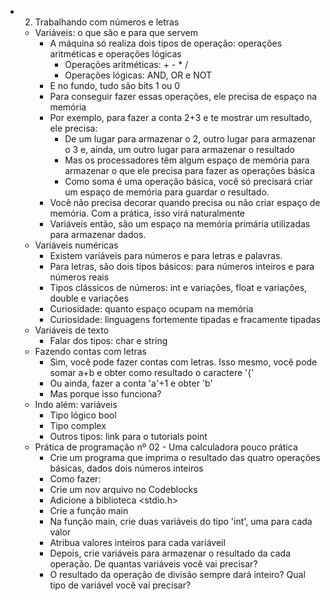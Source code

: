 - 2. Trabalhando com números e letras
	- Variáveis: o que são e para que servem
		- A máquina só realiza dois tipos de operação: operações aritméticas e operações lógicas
			- Operações aritméticas: + - * / 
			- Operações lógicas: AND, OR e NOT
		- E no fundo, tudo são bits 1 ou 0
		- Para conseguir fazer essas operações, ele precisa de espaço na memória 
		- Por exemplo, para fazer a conta 2+3 e te mostrar um resultado, ele precisa:
			- De um lugar para armazenar o 2, outro lugar para armazenar o 3 e, ainda, um outro lugar para armazenar o resultado
			- Mas os processadores têm algum espaço de memória para armazenar o que ele precisa para fazer as operações básica
			- Como soma é uma operação básica, você só precisará criar um espaço de memória para guardar o resultado.
		- Você não precisa decorar quando precisa ou não criar espaço de memória. Com a prática, isso virá naturalmente
		- Variáveis então, são um espaço na memória primária utilizadas para armazenar dados.
	- Variáveis numéricas
		- Existem variáveis para números e para letras e palavras. 
		- Para letras, são dois tipos básicos: para números inteiros e para números reais
		- Tipos clássicos de números: int e variações, float e variações, double e variações
		- Curiosidade: quanto espaço ocupam na memória
		- Curiosidade: linguagens fortemente tipadas e fracamente tipadas
	- Variáveis de texto
		- Falar dos tipos: char e string
	- Fazendo contas com letras
		- Sim, você pode fazer contas com letras. Isso mesmo, você pode somar a+b e obter como resultado o caractere '{'
		- Ou ainda, fazer a conta 'a'+1 e obter 'b'
		- Mas porque isso funciona?
	- Indo além: variáveis
		- Tipo lógico bool
		- Tipo complex
		- Outros tipos: link para o tutorials point
	- Prática de programação nº 02 - Uma calculadora pouco prática
		- Crie um programa que imprima o resultado das quatro operações básicas, dados dois números inteiros
		- Como fazer:
		- Crie um nov arquivo no Codeblocks
		- Adicione a biblioteca <stdio.h>
		- Crie a função main
		- Na função main, crie duas variáveis do tipo 'int', uma para cada valor
		- Atribua valores inteiros para cada variáveil
		- Depois, crie variáveis para armazenar o resultado da cada operação. De quantas variáveis você vai precisar?
		- O resultado da operação de divisão sempre dará inteiro? Qual tipo de variável você vai precisar?

